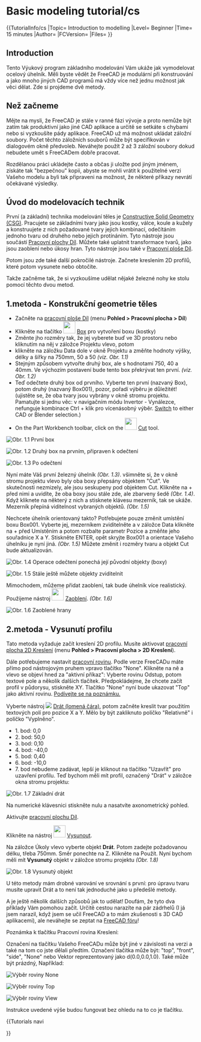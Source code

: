 # Basic modeling tutorial/cs
 {{TutorialInfo/cs
|Topic= Introduction to modelling
|Level= Beginner
|Time= 15 minutes
|Author=
|FCVersion=
|Files=
}}

## Introduction


<div class="mw-translate-fuzzy">

Tento Výukový program základního modelování Vám ukáže jak vymodelovat ocelový úhelník. Měli byste vědět že FreeCAD je modulární při konstruování a jako mnoho jiných CAD programů má vždy více než jednu možnost jak věci dělat. Zde si projdeme dvě metody.


</div>

## Než začneme 

Mějte na mysli, že FreeCAD je stále v ranné fázi vývoje a proto nemůže být zatím tak produktivní jako jiné CAD aplikace a určitě se setkáte s chybami nebo si vyzkoušíte pády aplikace. FreeCAD už má možnost ukládat záložní soubory. Počet těchto záložních souborů může být specifikován v dialogovém okně předvoleb. Neváhejte použít 2 až 3 záložní soubory dokud nebudete umět s FreeCADem dobře pracovat.

Rozdělanou práci ukládejte často a občas ji uložte pod jiným jménem, získáte tak \"bezpečnou\" kopii, abyste se mohli vrátit k použitelné verzi Vašeho modelu a byli tak připraveni na možnost, že některé příkazy nevrátí očekávané výsledky.


<div class="mw-translate-fuzzy">

## Úvod do modelovacích technik 

První (a základní) technika modelování těles je [Constructive Solid Geometry (CSG)](http://en.wikipedia.org/wiki/Constructive_solid_geometry). Pracujete se základními tvary jako jsou kostky, válce, koule a kužely a konstruujete z nich požadované tvary jejich kombinací, odečítáním jednoho tvaru od druhého nebo jejich protínáním. Tyto nástroje jsou součástí [Pracovní plochy Díl](Part_Workbench/cs.md). Můžete také uplatnit transformace tvarů, jako jsou zaoblení nebo úkosy hran. Tyto nástroje jsou také v [Pracovní ploše Díl](Part_Workbench/cs.md).


</div>

Potom jsou zde také další pokročilé nástroje. Začnete kreslením 2D profilů, které potom vysunete nebo obtočíte.

Takže začněme tak, že si vyzkoušíme udělat nějaké železné nohy ke stolu pomocí těchto dvou metod.


<div class="mw-translate-fuzzy">

## 1.metoda - Konstrukční geometrie těles 

-   Začněte na [pracovní ploše Díl](Part_Workbench/cs.md) (menu **Pohled \> Pracovní plocha \> Díl**)
-   Klikněte na tlačítko <img alt="" src=images/Part_Box.png  style="width:32px;"> [Box](Part_Box/cs.md) pro vytvoření boxu (kostky)
-   Změnte jho rozměry tak, že jej vyberete buď ve 3D prostoru nebo kliknutím na něj v záložce Projektu vlevo, potom
-   klikněte na záložku Data dole v okně Projektu a změňte hodnoty výšky, délky a šířky na 750mm, 50 a 50 *(viz. Obr. 1.1)*
-   Stejným způsobem vytvořte druhý box, ale s hodnotami 750, 40 a 40mm. Ve výchozím postavení bude tento box překrývat ten první. *(viz. Obr. 1.2)*
-   Teď odečtete druhý box od prvního. Vyberte ten první (nazvaný Box), potom druhý (nazvaný Box001), pozor, pořadí výběru je důležitét! (ujistěte se, že oba tvary jsou vybrány v okně stromu projektu. Pamatujte si jednu věc: v navigačním módu Invertor - Vynálezce, nefunguje kombinace Ctrl + klik pro vícenásobný výběr. [Switch](Mouse_Model.md) to either CAD or Blender selection.)
-   On the Part Workbench toolbar, click on the <img alt="" src=images/Part_Cut.png  style="width:32px;"> [Cut](Part_Cut.md) tool.


</div>

![Obr. 1.1 První box](images/Tutorial-normand01.jpg )

![Obr. 1.2 Druhý box na prvním, připraven k odečtení](images/Tutorial-normand02.jpg )

![Obr. 1.3 Po odečtení](images/Tutorial-normand03.jpg )


<div class="mw-translate-fuzzy">

Nyní máte Váš první železný úhelník *(Obr. 1.3)*. všimněte si, že v okně stromu projektu vlevo byly oba boxy přepsány objektem \"Cut\". Ve skutečnosti nezmizely, ale jsou seskupeny pod objektem Cut. Klikněte na + před nimi a uvidíte, že oba boxy jsou stále zde, ale zbarveny šedě *(Obr. 1.4)*. Když kliknete na některý z nich a stisknete klávesu mezerník, tak se ukáže. Mezerník přepíná viditelnost vybraných objektů. *(Obr. 1.5)*


</div>


<div class="mw-translate-fuzzy">

Nechcete úhelník orientovaný takto? Potřebujete pouze změnit umístění boxu Box001. Vyberte jej, mezerníkem zviditelněte a v záložce Data klikněte na + před Umístěním a potom rozbalte parametr Pozice a změňte jeho souřadnice X a Y. Stiskněte ENTER, opět skryjte Box001 a orientace Vašeho úhelníku je nyní jiná. *(Obr. 1.5)* Můžete změnit i rozměry tvaru a objekt Cut bude aktualizován.


</div>

![Obr. 1.4 Operace odečtení ponechá její původní objekty (boxy)](images/Tutorial-normand04.jpg )

![Obr. 1.5 Stále ještě můžete objekty zviditelnit](images/Tutorial-normand05.jpg )


<div class="mw-translate-fuzzy">

Mimochodem, můžeme přidat zaoblení, tak bude úhelník více realistický. Použijeme nástroj <img alt="" src=images/Part_Fillet.png  style="width:32px;"> [Zaoblení](Part_Fillet/cs.md). 
*(Obr. 1.6)*


</div>

![Obr. 1.6 Zaoblené hrany](images/Tutorial-normand06.jpg )


<div class="mw-translate-fuzzy">

## 2.metoda - Vysunutí profilu 

Tato metoda vyžaduje začít kreslení 2D profilu. Musíte aktivovat [pracovní plocha 2D Kreslení](Draft_Workbench/cs.md) (menu **Pohled \> Pracovní plocha \> 2D Kreslení**).


</div>


<div class="mw-translate-fuzzy">

Dále potřebujeme nastavit [pracovní rovinu](Draft_SelectPlane/cs.md). Podle verze FreeCADu máte přímo pod nástrojovým pruhem vpravo tlačítko \"None\". Klikněte na ně a vlevo se objeví hned za \"aktivní příkaz\": Vyberte rovinu Odstup, potom textové pole a několik dalších tlačítek. Předpokládejme, že chcete začít profil v půdorysu, stiskněte XY. Tlačítko \"None\" nyní bude ukazovat \"Top\" jako aktivní rovinu. [Podívejte se na poznámku.](#DraftPlaneButton.md)

Vyberte nástroj ![](images/Draft_Wire.png ) [Drát (lomená čára)](Draft_Wire/cs.md), potom začněte kreslit tvar použitím textových polí pro pozice X a Y. Mělo by být zakliknuto políčko \"Relativně\" i políčko \"Vyplněno\".


</div>


<div class="mw-translate-fuzzy">

-   1\. bod: 0,0
-   2\. bod: 50,0
-   3\. bod: 0,10
-   4\. bod: -40,0
-   5\. bod: 0,40
-   6\. bod: -10,0
-   7\. bod nebudeme zadávat, lepší je kliknout na tlačítko \"Uzavřít\" pro uzavření profilu. Teď bychom měli mít profil, označený \"Drát\" v záložce okna stromu projektu:


</div>


<div class="mw-translate-fuzzy">

![Obr. 1.7 Základní drát](images/Tutorial-normand07.jpg )


</div>


<div class="mw-translate-fuzzy">

Na numerické klávesnici stiskněte nulu a nasatvíte axonometrický pohled.


</div>


<div class="mw-translate-fuzzy">

Aktivujte [pracovní plochu Díl](Part_Workbench/cs.md).


</div>


<div class="mw-translate-fuzzy">

Klikněte na nástroj <img alt="" src=images/Part_Extrude.png  style="width:32px;"> [Vysunout](Part_Extrude/cs.md).


</div>


<div class="mw-translate-fuzzy">

Na záložce Úkoly vlevo vyberte objekt **Drát**. Potom zadejte požadovanou délku, třeba 750mm. Směr ponechte na Z. Klikněte na Použít. Nyní bychom měli mít **Vysunutý** objekt v záložce stromu projektu *(Obr. 1.8)*


</div>

![Obr. 1.8 Vysunutý objekt](images/Tutorial-normand08.jpg )

U této metody mám drobné varování ve srovnání s první: pro úpravu tvaru musíte upravit Drát a to není tak jednoduché jako u předešlé metody.


<div class="mw-translate-fuzzy">

A je ještě několik dalších způsobů jak to udělat! Doufám, že tyto dva příklady Vám pomohou začít. Určitě cestou narazíte na pár zádrhelů (I já jsem narazil, když jsem se učil FreeCAD a to mám zkušenosti s 3D CAD aplikacemi), ale neváhejte se zeptat na [FreeCAD fóru](http://forum.freecadweb.org)!


</div>


<div id="DraftPlaneButton">

Poznámka k tlačítku Pracovní rovina Kreslení:


</div>

Označení na tlačítku Vašeho FreeCADu může být jiné v závislosti na verzi a také na tom co jste dělali předtím. Označení tlačítka může být: \"top\", \"front\", \"side\", \"None\" nebo Vektor reprezentovaný jako d(0.0,0.0,1.0). Také může být prázdný, Například:

![Výběr roviny None](images/DraftPlaneNone.png )

![Výběr roviny Top](images/DraftPlaneTop.png )


<div class="mw-translate-fuzzy">

![Výběr roviny View](images/DraftPlaneView.png ) 


</div>

Instrukce uvedené výše budou fungovat bez ohledu na to co je tlačítku.


{{Tutorials navi

}}  
